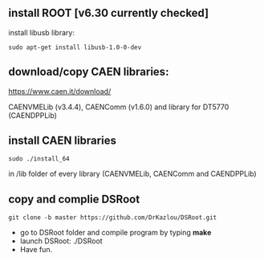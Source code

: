 ## install ROOT [v6.30 currently checked] 

install libusb library:

`sudo apt-get install libusb-1.0-0-dev`

## download/copy CAEN libraries: 
https://www.caen.it/download/

CAENVMELib (v3.4.4), CAENComm (v1.6.0) and library for DT5770 (CAENDPPLib)


## install CAEN libraries 
`sudo ./install_64`

in /lib folder of every library (CAENVMELib, CAENComm and CAENDPPLib)

## copy and complie DSRoot
`git clone -b master https://github.com/DrKazlou/DSRoot.git`

- go to DSRoot folder and compile program by typing **make**
- launch DSRoot: ./DSRoot
- Have fun.
